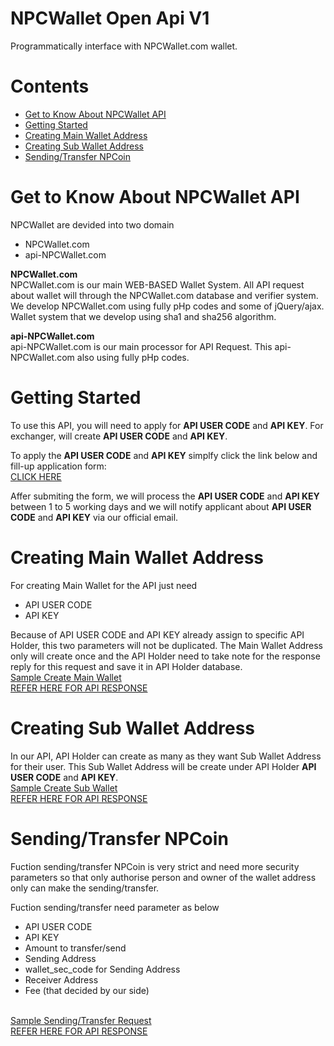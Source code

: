 # NPCWallet Open Api V1
Programmatically interface with NPCWallet.com wallet.

# Contents
* <a href="#get-to-know-about-npcwallet-api">Get to Know About NPCWallet API</a>
* <a href="#getting-started">Getting Started</a>
* <a href="#creating-main-wallet-address">Creating Main Wallet Address</a>
* <a href="#creating-sub-wallet-address">Creating Sub Wallet Address</a>
* <a href="#sendingtransfer-npcoin">Sending/Transfer NPCoin</a>

# Get to Know About NPCWallet API
NPCWallet are devided into two domain
* NPCWallet.com
* api-NPCWallet.com

<b>NPCWallet.com</b>
<br>
NPCWallet.com is our main WEB-BASED Wallet System. All API request about wallet will through the NPCWallet.com database and verifier system. We develop NPCWallet.com using fully pHp codes and some of jQuery/ajax. Wallet system that we develop using sha1 and sha256 algorithm.

<b>api-NPCWallet.com</b>
<br>
api-NPCWallet.com is our main processor for API Request. This api-NPCWallet.com also using fully pHp codes.


# Getting Started
To use this API, you will need to apply for <b>API USER CODE</b> and <b>API KEY</b>. For exchanger, will create <b>API USER CODE</b> and <b>API KEY</b>.

To apply the <b>API USER CODE</b> and <b>API KEY</b> simplfy click the link below and fill-up application form:
<br>
<a href="https://docs.google.com/forms/d/e/1FAIpQLSe-tiyf0ffiowj7UrDlch1CZCxOuAtfEBLECUhTogsVXxLHhA/viewform?c=0&w=1">CLICK HERE</a>

Affer submiting the form, we will process the <b>API USER CODE</b> and <b>API KEY</b> between 1 to 5 working days and we will notify applicant about <b>API USER CODE</b> and <b>API KEY</b> via our official email.
  
# Creating Main Wallet Address
For creating Main Wallet for the API just need
* API USER CODE
* API KEY

Because of API USER CODE and API KEY already assign to specific API Holder, this two parameters will not be duplicated.
The Main Wallet Address only will create once and the API Holder need to take note for the response reply for this request and save it in API Holder database.
<br>
<a href="https://github.com/npcoincoreteam/NPCoin/blob/master/NPCWallet/OpenApiWallet/Sample-Request-Main-Wallet.txt">Sample Create Main Wallet</a>
<br>
<a href="https://github.com/npcoincoreteam/NPCoin/blob/master/NPCWallet/OpenApiWallet/Create-Main-Wallet.txt">REFER HERE FOR API RESPONSE</a>

# Creating Sub Wallet Address
In our API, API Holder can create as many as they want Sub Wallet Address for their user. This Sub Wallet Address will be create under API Holder <b>API USER CODE</b> and <b>API KEY</b>.
<br>
<a href="https://github.com/npcoincoreteam/NPCoin/blob/master/NPCWallet/OpenApiWallet/Sample-Request-Sub-Wallet.txt">Sample Create Sub Wallet</a>
<br>
<a href="https://github.com/npcoincoreteam/NPCoin/blob/master/NPCWallet/OpenApiWallet/Create-Sub-Wallet.txt">REFER HERE FOR API RESPONSE</a>

# Sending/Transfer NPCoin
Fuction sending/transfer NPCoin is very strict and need more security parameters so that only authorise person and owner of the wallet address only can make the sending/transfer.

Fuction sending/transfer need parameter as below
* API USER CODE
* API KEY
* Amount to transfer/send
* Sending Address
* wallet_sec_code for Sending Address
* Receiver Address
* Fee (that decided by our side)
<br>
<a href="https://github.com/npcoincoreteam/NPCoin/blob/master/NPCWallet/OpenApiWallet/Sample-Request-Sending.txt">Sample Sending/Transfer Request</a>
<br>
<a href="https://github.com/npcoincoreteam/NPCoin/blob/master/NPCWallet/OpenApiWallet/Sending-Transfer-Response.txt">REFER HERE FOR API RESPONSE</a>
